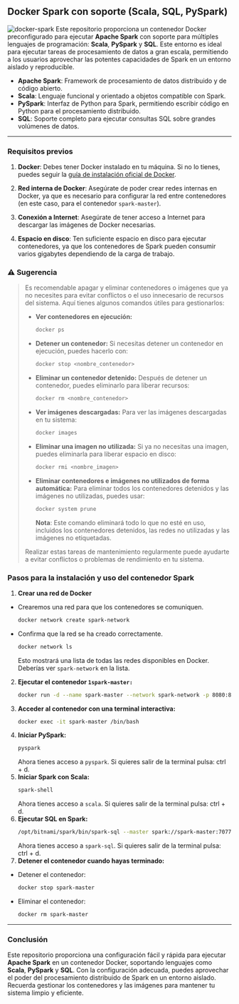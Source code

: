 ## Docker Spark con soporte (Scala, SQL, PySpark)

![docker-spark](https://github.com/user-attachments/assets/2666f302-7f84-496b-9331-e13fa8233955)
Este repositorio proporciona un contenedor Docker preconfigurado para ejecutar **Apache Spark** con soporte para múltiples lenguajes de programación: **Scala**, **PySpark** y **SQL**. Este entorno es ideal para ejecutar tareas de procesamiento de datos a gran escala, permitiendo a los usuarios aprovechar las potentes capacidades de Spark en un entorno aislado y reproducible.

- **Apache Spark**: Framework de procesamiento de datos distribuido y de código abierto.
- **Scala**: Lenguaje funcional y orientado a objetos compatible con Spark.
- **PySpark**: Interfaz de Python para Spark, permitiendo escribir código en Python para el procesamiento distribuido.
- **SQL**: Soporte completo para ejecutar consultas SQL sobre grandes volúmenes de datos.
---
### Requisitos previos

1. **Docker**: Debes tener Docker instalado en tu máquina. Si no lo tienes, puedes seguir la [guía de instalación oficial de Docker](https://docs.docker.com/get-docker/).
   
2. **Red interna de Docker**: Asegúrate de poder crear redes internas en Docker, ya que es necesario para configurar la red entre contenedores (en este caso, para el contenedor `spark-master`).

3. **Conexión a Internet**: Asegúrate de tener acceso a Internet para descargar las imágenes de Docker necesarias.

4. **Espacio en disco**: Ten suficiente espacio en disco para ejecutar contenedores, ya que los contenedores de Spark pueden consumir varios gigabytes dependiendo de la carga de trabajo.


### ⚠️ Sugerencia
> Es recomendable apagar y eliminar contenedores o imágenes que ya no necesites para evitar conflictos o el uso innecesario de recursos del sistema. Aquí tienes algunos comandos útiles para gestionarlos:
> 
> - **Ver contenedores en ejecución:**
>   ```bash
>   docker ps
>   ```
> 
> - **Detener un contenedor:**
>   Si necesitas detener un contenedor en ejecución, puedes hacerlo con:
>   ```bash
>   docker stop <nombre_contenedor>
>   ```
> 
> - **Eliminar un contenedor detenido:**
>   Después de detener un contenedor, puedes eliminarlo para liberar recursos:
>   ```bash
>   docker rm <nombre_contenedor>
>   ```
> 
> - **Ver imágenes descargadas:**
>   Para ver las imágenes descargadas en tu sistema:
>   ```bash
>   docker images
>   ```
> 
> - **Eliminar una imagen no utilizada:**
>   Si ya no necesitas una imagen, puedes eliminarla para liberar espacio en disco:
>   ```bash
>   docker rmi <nombre_imagen>
>   ```
> 
> - **Eliminar contenedores e imágenes no utilizados de forma automática:**
>   Para eliminar todos los contenedores detenidos y las imágenes no utilizadas, puedes usar:
>   ```bash
>   docker system prune
>   ```
>   **Nota**: Este comando eliminará todo lo que no esté en uso, incluidos los contenedores detenidos, las redes no utilizadas y las imágenes no etiquetadas.
> 
> Realizar estas tareas de mantenimiento regularmente puede ayudarte a evitar conflictos o problemas de rendimiento en tu sistema.

### Pasos para la instalación y uso del contenedor Spark

1. **Crear una red de Docker**
- Crearemos una red para que los contenedores se comuniquen.
   ```bash
   docker network create spark-network
   ```
- Confirma que la red se ha creado correctamente.
   ```bash
   docker network ls
   ```
  Esto mostrará una lista de todas las redes disponibles en Docker. Deberías ver `spark-network` en la lista.
2. **Ejecutar el contenedor `1spark-master:`**
   ```bash
   docker run -d --name spark-master --network spark-network -p 8080:8080 -p 7077:7077 -e SPARK_MODE=master -e SPARK_MASTER_HOST=spark-master bitnami/spark:3.2.1
   ```
3. **Acceder al contenedor con una terminal interactiva:**
   ```bash
   docker exec -it spark-master /bin/bash
   ```
4. **Iniciar PySpark:**
   ```bash
   pyspark
   ```
   Ahora tienes acceso a `pyspark`. Si quieres salir de la terminal pulsa: ctrl + d.
5. **Iniciar Spark con Scala:**
   ```bash
   spark-shell
   ```
   Ahora tienes acceso a `scala`. Si quieres salir de la terminal pulsa: ctrl + d.
6. **Ejecutar SQL en Spark:**
   ```bash
   /opt/bitnami/spark/bin/spark-sql --master spark://spark-master:7077
   ```
   Ahora tienes acceso a `spark-sql`. Si quieres salir de la terminal pulsa: ctrl + d.
7. **Detener el contenedor cuando hayas terminado:**
- Detener el contenedor:
   ```bash
   docker stop spark-master
   ```
- Eliminar el contenedor:
   ```bash
   docker rm spark-master
   ```
---
### Conclusión

Este repositorio proporciona una configuración fácil y rápida para ejecutar **Apache Spark** en un contenedor Docker, soportando lenguajes como **Scala**, **PySpark** y **SQL**. Con la configuración adecuada, puedes aprovechar el poder del procesamiento distribuido de Spark en un entorno aislado. Recuerda gestionar los contenedores y las imágenes para mantener tu sistema limpio y eficiente.
